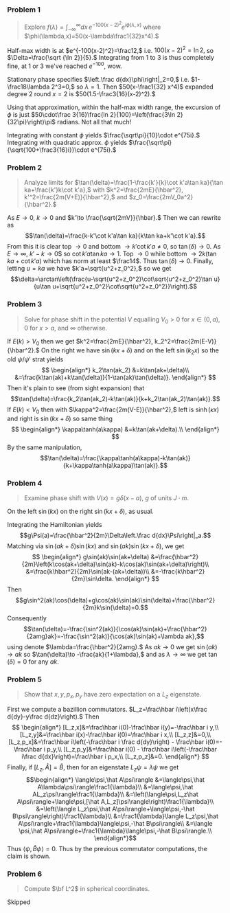 ### Problem 1
> Explore $f(\lambda)=\int_{-\infty}^{\infty}dx\,e^{-100(x-2)^2}e^{i\phi(\lambda,x)}$ where $\phi(\lambda,x)=50(x-\lambda\frac1{32}x^4).$

Half-max width is at $e^{-100(x-2)^2}=\frac12,$ i.e. $100(x-2)^2=\ln 2,$ so $\Delta=\frac{\sqrt {\ln 2}}{5}.$ Integrating from 1 to 3 is thus completely fine, at 1 or 3 we've reached $e^{-100},$ wow.

Stationary phase specifies $\left.\frac d{dx}\phi\right|_2=0,$ i.e. $1-\frac18\lambda 2^3=0,$ so $\lambda=1.$ Then $50(x-\frac1{32} x^4)$ expanded degree 2 round $x=2$ is $50(1.5-\frac3{16}(x-2)^2).$

Using that approximation, within the half-max width range, the excursion of $\phi$ is just $50\cdot\frac 3{16}\frac{ln 2}{100}=\left(\frac{3\ln 2}{32\pi}\right)\pi$ radians. Not all that much!

Integrating with constant $\phi$ yields $\frac{\sqrt\pi}{10}\cdot e^{75i}.$ Integrating with quadratic approx. $\phi$ yields $\frac{\sqrt\pi}{\sqrt{100+\frac3{16}i}}\cdot e^{75i}.$
### Problem 2
> Analyze limits for $\tan(\delta)=\frac{1-\frac{k'}{k}\cot k'a\tan ka}{\tan ka+\frac{k'}k\cot k'a},$ with $k^2=\frac{2mE}{\hbar^2}, k'^2=\frac{2m(V+E)}{\hbar^2},$ and $z_0=\frac{2mV_0a^2}{\hbar^2}.$

As $E\to 0,$ $k\to 0$ and $k'\to \frac{\sqrt{2mV}}{\hbar}.$ Then we can rewrite as
$$\tan(\delta)=\frac{k-k'\cot k'a\tan ka}{k\tan ka+k'\cot k'a}.$$
From this it is clear top $\to 0$ and bottom $\to k'\cot k'a\neq 0,$ so $\tan(\delta)\to 0.$
As $E\to\infty,$ $k'-k\to 0$$ so $\cot k'a\tan ka\to 1.$ Top $\to 0$ while bottom $\to 2k(\tan ka+\cot k'a)$ which has norm at least $\frac14$. Thus $\tan(\delta)\to 0.$
Finally, letting $u=ka$ we have $k'a=\sqrt{u^2+z_0^2},$ so we get
$$\delta=\arctan\left(\frac{u-\sqrt{u^2+z_0^2}\cot\sqrt{u^2+z_0^2}\tan u}{u\tan u+\sqrt{u^2+z_0^2}\cot\sqrt{u^2+z_0^2}}\right).$$
### Problem 3
> Solve for phase shift in the potential $V$ equalling $V_0>0$ for $x\in (0,a),$ $0$ for $x>a,$ and $\infty$ otherwise.

If $E(k)>V_0$ then we get $k^2=\frac{2mE}{\hbar^2}, k_2^2=\frac{2m(E-V)}{\hbar^2}.$ On the right we have $\sin(kx+\delta)$ and on the left $\sin(k_2x)$ so the old $\psi/\psi'$ strat yields
$$
\begin{align*}
k_2\tan(ak_2)
&=k\tan(ak+\delta)\\
&=\frac{k\tan(ak)+k\tan(\delta)}{1-\tan(ak)\tan(\delta)}.
\end{align*}
$$
Then it's plain to see (from sight expansion) that
$$\tan(\delta)=\frac{k_2\tan(ak_2)-k\tan(ak)}{k+k_2\tan(ak_2)\tan(ak)}.$$
If $E(k)<V_0$ then with $\kappa^2=\frac{2m(V-E)}{\hbar^2},$ left is $\sinh(\kappa x)$ and right is $\sin(kx+\delta)$ so same thing
$$
\begin{align*}
\kappa\tanh(a\kappa)
&=k\tan(ak+\delta).\\
\end{align*}
$$
By the same manipulation,
$$\tan(\delta)=\frac{\kappa\tanh(a\kappa)-k\tan(ak)}{k+\kappa\tanh(a\kappa)\tan(ak)}.$$
### Problem 4
> Examine phase shift with $V(x)=g\delta(x-a),$ $g$ of units $J\cdot m$.

On the left $\sin(kx)$ on the right $\sin(kx+\delta),$ as usual.

Integrating the Hamiltonian yields
$$g\Psi(a)=\frac{\hbar^2}{2m}\Delta\left.\frac d{dx}\Psi\right|_a.$$
Matching via $\sin(ak+\delta)\sin(kx)$ and $\sin(ak)\sin(kx+\delta),$ we get
$$
\begin{align*}
g\sin(ak)\sin(ak+\delta)
&=\frac{\hbar^2}{2m}\left(k\cos(ak+\delta)\sin(ak)-k\cos(ak)\sin(ak+\delta)\right)\\
&=\frac{k\hbar^2}{2m}\sin(ak-(ak+\delta))\\
&=-\frac{k\hbar^2}{2m}\sin\delta.
\end{align*}
$$
Then
$$g\sin^2(ak)\cos(\delta)+g\cos(ak)\sin(ak)\sin(\delta)+\frac{\hbar^2}{2m}k\sin(\delta)=0.$$
Consequently
$$\tan(\delta)=-\frac{\sin^2(ak)}{\cos(ak)\sin(ak)+\frac{\hbar^2}{2amg}ak}=-\frac{\sin^2(ak)}{\cos(ak)\sin(ak)+\lambda ak},$$
using denote $\lambda=\frac{\hbar^2}{2amg}.$ As $ak\to 0$ we get $\sin(ak)\to ak$ so $\tan(\delta)\to -\frac{ak}{1+\lambda},$ and as $\lambda\to\infty$ we get $\tan(\delta)=0$ for any $ak$.
### Problem 5
> Show that $x,y,p_x,p_y$ have zero expectation on a $L_z$ eigenstate.

First we compute a bazillion commutators. $L_z=\frac\hbar i\left(x\frac d{dy}-y\frac d{dz}\right).$ Then
$$
\begin{align*}
[L_z,x]&=\frac\hbar i(0)-\frac\hbar i(y)=-\frac\hbar i y,\\
[L_z,y]&=\frac\hbar i(x)-\frac\hbar i(0)=\frac\hbar i x,\\
[L_z,z]&=0,\\
[L_z,p_x]&=\frac\hbar i\left(-\frac\hbar i \frac d{dy}\right) - \frac\hbar i(0)=-\frac\hbar i p_y,\\
[L_z,p_y]&=\frac\hbar i(0) - \frac\hbar i\left(-\frac\hbar i\frac d{dx}\right)=\frac\hbar i p_x,\\
[L_z,p_z]&=0.
\end{align*}
$$
Finally, if $[L_z,\hat A]=\hat B,$ then for an eigenstate $L_z\psi=\lambda\psi$ we get
$$\begin{align*}
\langle\psi,\hat A\psi\rangle
&=\langle\psi,\hat A\lambda\psi\rangle\frac1{\lambda}\\
&=\langle\psi,\hat AL_z\psi\rangle\frac1{\lambda}\\
&=\left(\langle\psi,L_z\hat A\psi\rangle+\langle\psi,[\hat A,L_z]\psi\rangle\right)\frac1{\lambda}\\
&=\left(\langle L_z\psi,\hat A\psi\rangle+\langle\psi,-\hat B\psi\rangle\right)\frac1{\lambda}\\
&=\frac1{\lambda}\langle L_z\psi,\hat A\psi\rangle+\frac1{\lambda}\langle\psi,-\hat B\psi\rangle\\
&=\langle \psi,\hat A\psi\rangle+\frac1{\lambda}\langle\psi,-\hat B\psi\rangle.\\
\end{align*}$$
Thus $\langle\psi,\hat B\psi\rangle=0.$ Thus by the previous commutator computations, the claim is shown.
### Problem 6
> Compute $\bf L^2$ in spherical coordinates.

Skipped